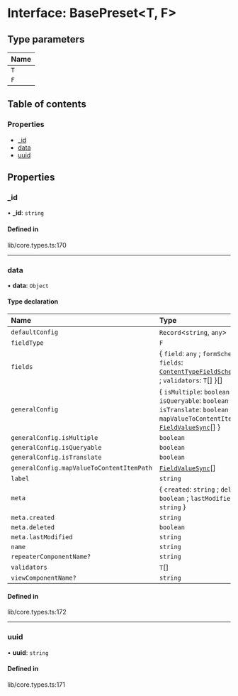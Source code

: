 # Interface: BasePreset<T, F\>

## Type parameters

| Name |
| :------ |
| `T` |
| `F` |

## Table of contents

### Properties

- [\_id](../wiki/BasePreset#_id)
- [data](../wiki/BasePreset#data)
- [uuid](../wiki/BasePreset#uuid)

## Properties

### \_id

• **\_id**: `string`

#### Defined in

lib/core.types.ts:170

___

### data

• **data**: `Object`

#### Type declaration

| Name | Type |
| :------ | :------ |
| `defaultConfig` | `Record`<`string`, `any`\> |
| `fieldType` | `F` |
| `fields` | { `field`: `any` ; `formSchema`: { `fields`: [`ContentTypeFieldSchema`](../wiki/ContentTypeFieldSchema)[]  } ; `validators`: `T`[]  }[] |
| `generalConfig` | { `isMultiple`: `boolean` ; `isQueryable`: `boolean` ; `isTranslate`: `boolean` ; `mapValueToContentItemPath`: [`FieldValueSync`](../wiki/FieldValueSync)[]  } |
| `generalConfig.isMultiple` | `boolean` |
| `generalConfig.isQueryable` | `boolean` |
| `generalConfig.isTranslate` | `boolean` |
| `generalConfig.mapValueToContentItemPath` | [`FieldValueSync`](../wiki/FieldValueSync)[] |
| `label` | `string` |
| `meta` | { `created`: `string` ; `deleted`: `boolean` ; `lastModified`: `string`  } |
| `meta.created` | `string` |
| `meta.deleted` | `boolean` |
| `meta.lastModified` | `string` |
| `name` | `string` |
| `repeaterComponentName?` | `string` |
| `validators` | `T`[] |
| `viewComponentName?` | `string` |

#### Defined in

lib/core.types.ts:172

___

### uuid

• **uuid**: `string`

#### Defined in

lib/core.types.ts:171
